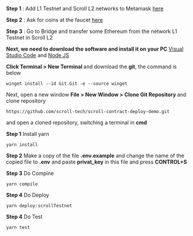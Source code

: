 
<b>Step 1</b> : Add L1 Testnet and Scroll L2 networks to Metamask [here](https://scroll.io/prealpha)

<b>Step 2</b> : Ask for coins at the faucet [here](https://scroll.io/prealpha/faucet)

<b>Step 3</b> : Go to Bridge and transfer some Ethereum from the network L1 Testnet in Scroll L2

<b> Next, we need to download the software and install it on your PC</b> [Visual Studio Code](https://code.visualstudio.com/) and [Node JS](https://nodejs.org/uk/download/)

<b> Click Terminal > New Terminal </b> and download the <b>git</b>, the command is below 

```
winget install --id Git.Git -e --source winget
```
Next, open a new window <b>File > New Window > Clone Git Repository </b> and clone repository

```
https://github.com/scroll-tech/scroll-contract-deploy-demo.git
```
and open a cloned repository, switching a terminal in <b>cmd</b>

<b>Step 1</b> Install yarn

```
yarn install
```
<b>Step 2</b> Make a copy of the file <b>.env.example</b> and change the name of the copied file to <b>.env</b> and paste <b>privat_key</b> in this file and press <b>CONTROL+S</b>

<b>Step 3</b> Do Compine
```
yarn compile
```

<b>Step 4</b> Do Deploy
```
yarn deploy:scrollTestnet
```

<b>Step 4</b> Do Test
```
yarn test
```
